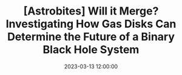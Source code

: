 ---
layout: externalpost
title: "[Astrobites] Will it Merge? Investigating How Gas Disks Can Determine the Future of a Binary Black Hole System"
date: 2023-03-13 12:00:00
description: Will it merge? That is the question. Today’s paper looks at if the gas disk around a black hole binary will cause the binary to eventually coalesce
tags:
categories: astrobites
redirect_url: https://astrobites.org/2023/03/13/will-it-merge-investigating-how-gas-disks-can-determine-the-future-of-a-binary-black-hole-system/
publication_name: "Astrobites"
publication_url: "https://www.astrobites.org/"
---